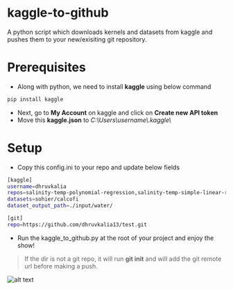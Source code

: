 # kaggle-to-github
A python script which downloads kernels and datasets from kaggle and pushes them to your new/exisiting git repository.

# Prerequisites
  - Along with python, we need to install **kaggle** using below command
```sh
pip install kaggle
```
  - Next, go to **My Account** on kaggle and click on **Create new API token**
  - Move this **kaggle.json** to *C:\Users\username\\.kaggle\\*

# Setup
  - Copy this config.ini to your repo and update below fields
```sh
[kaggle]
username=dhruvkalia
repos=salinity-temp-polynomial-regression,salinity-temp-simple-linear-regression
datasets=sohier/calcofi
dataset_output_path=./input/water/

[git]
repo=https://github.com/dhruvkalia13/test.git
```
  - Run the kaggle_to_github.py at the root of your project and enjoy the show!
>If the dir is not a git repo, it will run **git init** and will add the git remote url before making a push.

![alt text](https://github.com/dhruvkalia13/kaggle-to-github/blob/master/screen-capture.png)


